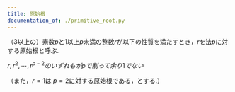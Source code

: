 ```yaml
---
title: 原始根
documentation_of: ./primitive_root.py
---
```


（3以上の）素数$p$と$1$以上$p$未満の整数$r$が以下の性質を満たすとき，$r$を法$p$に対する原始根と呼ぶ.


$r,r^2,⋯ ,r^{p−2}のいずれもがpで割って余り1でない$

（また，$r=1$は $p=2$に対する原始根である，とする.）